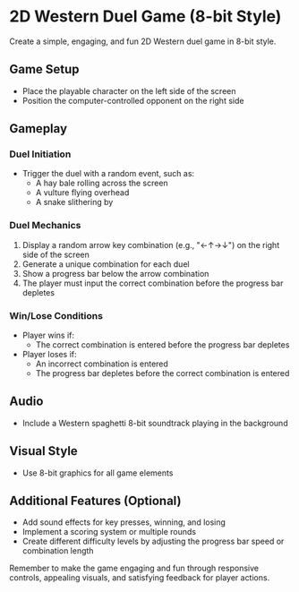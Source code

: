 # 2D Western Duel Game (8-bit Style)

Create a simple, engaging, and fun 2D Western duel game in 8-bit style.

## Game Setup
- Place the playable character on the left side of the screen
- Position the computer-controlled opponent on the right side

## Gameplay

### Duel Initiation
- Trigger the duel with a random event, such as:
  - A hay bale rolling across the screen
  - A vulture flying overhead
  - A snake slithering by

### Duel Mechanics
1. Display a random arrow key combination (e.g., "←↑→↓") on the right side of the screen
2. Generate a unique combination for each duel
3. Show a progress bar below the arrow combination
4. The player must input the correct combination before the progress bar depletes

### Win/Lose Conditions
- Player wins if:
  - The correct combination is entered before the progress bar depletes
- Player loses if:
  - An incorrect combination is entered
  - The progress bar depletes before the correct combination is entered

## Audio
- Include a Western spaghetti 8-bit soundtrack playing in the background

## Visual Style
- Use 8-bit graphics for all game elements

## Additional Features (Optional)
- Add sound effects for key presses, winning, and losing
- Implement a scoring system or multiple rounds
- Create different difficulty levels by adjusting the progress bar speed or combination length

Remember to make the game engaging and fun through responsive controls, appealing visuals, and satisfying feedback for player actions.